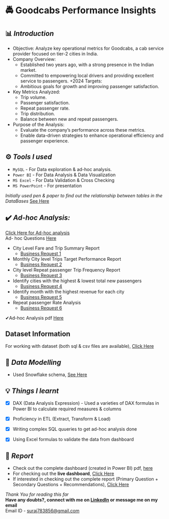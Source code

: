 # 🚔 **Goodcabs Performance Insights**

## 📊 *Introduction*
+ Objective: Analyze key operational metrics for Goodcabs, a cab service provider focused on tier-2 cities in India.
+ Company Overview:
  + Established two years ago, with a strong presence in the Indian market.
  + Committed to empowering local drivers and providing excellent service to passengers.
+2024 Targets:
  + Ambitious goals for growth and improving passenger satisfaction.
+ Key Metrics Analyzed:
  - Trip volume.
  - Passenger satisfaction.
  - Repeat passenger rate.
  - Trip distribution.
  - Balance between new and repeat passengers.
+ Purpose of the Analysis:
  + Evaluate the company’s performance across these metrics.
  + Enable data-driven strategies to enhance operational efficiency and passenger experience.

## ⚙️ *Tools I used*
+ `MySQL` - For Data exploration & ad-hoc analysis.
+ `Power BI` - For Data Analysis & Data Visualization
+ `MS Excel` - For Data Validation & Cross Checking
+ `MS PowerPoint` - For presentation

*Initially used pen & paper to find out the relationship between tables in the DataBases* [See Here](https://github.com/Sooraj1411/Goodcabs/tree/main/Data%20Modelling%20on%20Paper)


## ✔️ *Ad-hoc Analysis:*
[Click Here for Ad-hoc analysis](https://github.com/Sooraj1411/Goodcabs/tree/main/Ad-hoc%20analysis) <br>
Ad- hoc Questions [Here](https://github.com/Sooraj1411/Goodcabs/blob/main/Ad-hoc%20analysis/ad-hoc-requests.pdf)<br>
+ City Level Fare and Trip Summary Report
    + [Business Request 1](https://github.com/Sooraj1411/Goodcabs/tree/main/Ad-hoc%20analysis/Business%20Request%201)<br>
+ Monthly City level Trips Target Performance Report
    + [Business Request 2](https://github.com/Sooraj1411/Goodcabs/tree/main/Ad-hoc%20analysis/Business%20Request%202)<br>
+ City level Repeat passenger Trip Frequency Report
    + [Business Request 3](https://github.com/Sooraj1411/Goodcabs/tree/main/Ad-hoc%20analysis/Business%20Request%203)<br>
+ Identify cities with the highest & lowest total new passengers
    + [Business Request 4](https://github.com/Sooraj1411/Goodcabs/tree/main/Ad-hoc%20analysis/Business%20Request%204)<br>
+ Identify month with the highest revenue for each city
    + [Business Request 5](https://github.com/Sooraj1411/Goodcabs/tree/main/Ad-hoc%20analysis/Business%20Request%205)<br>
+ Repeat passenger Rate Analysis
    + [Business Request 6](https://github.com/Sooraj1411/Goodcabs/tree/main/Ad-hoc%20analysis/Business%20Request%206)<br>
    
✔Ad-hoc Analysis pdf [Here](https://github.com/Sooraj1411/Goodcabs/blob/main/Ad-hoc%20analysis/Ad%20hoc%20analysis.pdf)<br>

## **Dataset Information**
For working with dataset (both sql & csv files are available), [Click Here](https://github.com/Sooraj1411/Goodcabs/tree/main/Dataset)<br>

## 📃 *Data Modelling*
+ Used Snowflake schema, [See Here](https://github.com/Sooraj1411/Goodcabs/blob/main/Data%20Modelling%20used%20in%20BI%20tool.png)

## 💡 *Things I learnt*
- [X] DAX (Data Analysis Expression) - Used a varieties of DAX formulas in Power BI to calculate required measures & columns
- [X] Proficiency in ETL (Extract, Transform & Load)
- [X]  Writing complex SQL quueries to get ad-hoc analysis done
- [X]  Using Excel formulas to validate the data from dashboard


## 📄 *Report*
- Check out the complete dashboard (created in Power BI) pdf, [here](https://github.com/Sooraj1411/Goodcabs/blob/main/Goodcabs%20Dashboard%20.pdf)
- For checking out the **live dashboard**, [Click Here](https://app.powerbi.com/view?r=eyJrIjoiMzdhODVmNDUtNmYxOC00YmY2LWJiMGEtNjQ4ZjJhOTc3YWY5IiwidCI6IjYxYzJmODhiLTk3ZmMtNDA0Yy05MWNkLTdiZmJkYjE1YWE0MiJ9)
- If interested in checking out the complete report (Primary Question + Secondary Questions + Recommendations), [Click Here](https://github.com/Sooraj1411/Goodcabs/blob/main/Goodcabs%20complete%20report.pdf)<br>


*Thank You for reading this far*<br>
**Have any doubts?, connect with me on [LinkedIn](https://www.linkedin.com/in/surajkumar-analyst/) or message me on my email**<br>
Email ID - suraj783856@gmail.com
